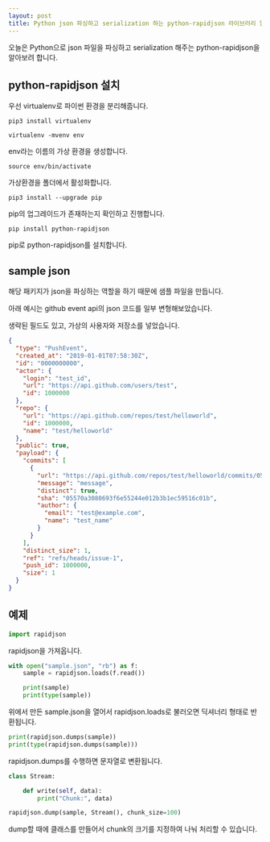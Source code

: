 ```yaml
---
layout: post
title: Python json 파싱하고 serialization 하는 python-rapidjson 라이브러리 알아보기
---
```


오늘은 Python으로 json 파일을 파싱하고 serialization 해주는 python-rapidjson을 알아보려 합니다.

## python-rapidjson 설치

우선 virtualenv로 파이썬 환경을 분리해줍니다.

```
pip3 install virtualenv
```

```
virtualenv -mvenv env
```

env라는 이름의 가상 환경을 생성합니다.

```
source env/bin/activate
```

가상환경을 폴더에서 활성화합니다.

```
pip3 install --upgrade pip
```

pip의 업그레이드가 존재하는지 확인하고 진행합니다.

```
pip install python-rapidjson
```

pip로 python-rapidjson를 설치합니다.

## sample json

해당 패키지가 json을 파싱하는 역할을 하기 때문에 샘플 파일을 만듭니다.

아래 예시는 github event api의 json 코드를 일부 변형해보았습니다.

생략된 필드도 있고, 가상의 사용자와 저장소를 넣었습니다.

```json
{
  "type": "PushEvent",
  "created_at": "2019-01-01T07:58:30Z",
  "id": "0000000000",
  "actor": {
    "login": "test_id",
    "url": "https://api.github.com/users/test",
    "id": 1000000
  },
  "repo": {
    "url": "https://api.github.com/repos/test/helloworld",
    "id": 1000000,
    "name": "test/helloworld"
  },
  "public": true,
  "payload": {
    "commits": [
      {
        "url": "https://api.github.com/repos/test/helloworld/commits/05570a3080693f6e55244e012b3b1ec59516c01b",
        "message": "message",
        "distinct": true,
        "sha": "05570a3080693f6e55244e012b3b1ec59516c01b",
        "author": {
          "email": "test@example.com",
          "name": "test_name"
        }
      }
    ],
    "distinct_size": 1,
    "ref": "refs/heads/issue-1",
    "push_id": 1000000,
    "size": 1
  }
}
```

## 예제

```python
import rapidjson
```

rapidjson을 가져옵니다.

```python
with open("sample.json", "rb") as f:
    sample = rapidjson.loads(f.read())

    print(sample)
    print(type(sample))
```

위에서 만든 sample.json을 열어서 rapidjson.loads로 불러오면 딕셔너리 형태로 반환됩니다.

```python
print(rapidjson.dumps(sample))
print(type(rapidjson.dumps(sample)))
```

rapidjson.dumps를 수행하면 문자열로 변환됩니다.

```python
class Stream:

    def write(self, data):
        print("Chunk:", data)
```

```python
rapidjson.dump(sample, Stream(), chunk_size=100)
```

dump할 때에 클래스를 만들어서 chunk의 크기를 지정하여 나눠 처리할 수 있습니다.
